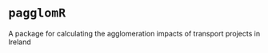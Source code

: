 # `pagglomR`

A package for calculating the agglomeration impacts of transport projects in 
Ireland
